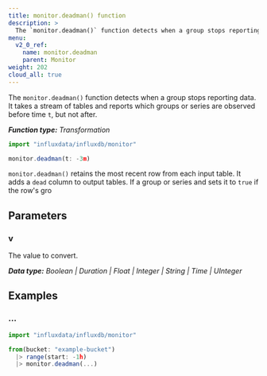 ```yaml
---
title: monitor.deadman() function
description: >
  The `monitor.deadman()` function detects when a group stops reporting data.
menu:
  v2_0_ref:
    name: monitor.deadman
    parent: Monitor
weight: 202
cloud_all: true
---
```


The `monitor.deadman()` function detects when a group stops reporting data.
It takes a stream of tables and reports which groups or series are
observed before time `t`, but not after.

_**Function type:** Transformation_

```js
import "influxdata/influxdb/monitor"

monitor.deadman(t: -3m)
```

`monitor.deadman()` retains the most recent row from each input table.
It adds a `dead` column to output tables.
If a group or series  and sets it to `true` if the row's gro

## Parameters

### v
The value to convert.

_**Data type:** Boolean | Duration | Float | Integer | String | Time | UInteger_

## Examples

### ...
```js
import "influxdata/influxdb/monitor"

from(bucket: "example-bucket")
  |> range(start: -1h)
  |> monitor.deadman(...)
```
